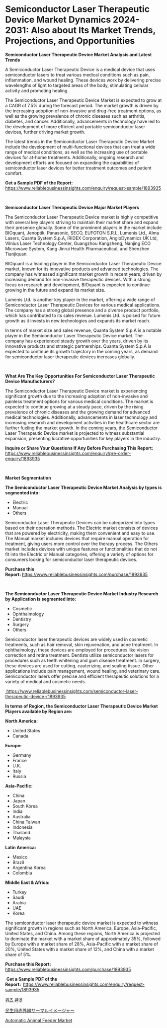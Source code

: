 <p><h1>Semiconductor Laser Therapeutic Device Market Dynamics 2024-2031: Also about Its Market Trends, Projections, and Opportunities</h1></p><p><strong>Semiconductor Laser Therapeutic Device Market Analysis and Latest Trends</strong></p>
<p><p>A Semiconductor Laser Therapeutic Device is a medical device that uses semiconductor lasers to treat various medical conditions such as pain, inflammation, and wound healing. These devices work by delivering precise wavelengths of light to targeted areas of the body, stimulating cellular activity and promoting healing.</p><p>The Semiconductor Laser Therapeutic Device Market is expected to grow at a CAGR of 7.5% during the forecast period. The market growth is driven by the increasing adoption of non-invasive and drug-free treatment options, as well as the growing prevalence of chronic diseases such as arthritis, diabetes, and cancer. Additionally, advancements in technology have led to the development of more efficient and portable semiconductor laser devices, further driving market growth.</p><p>The latest trends in the Semiconductor Laser Therapeutic Device Market include the development of multi-functional devices that can treat a wide range of medical conditions, as well as the increasing use of portable devices for at-home treatments. Additionally, ongoing research and development efforts are focused on expanding the capabilities of semiconductor laser devices for better treatment outcomes and patient comfort.</p></p>
<p><strong>Get a Sample PDF of the Report:&nbsp;</strong> <a href="https://www.reliablebusinessinsights.com/enquiry/request-sample/1893935">https://www.reliablebusinessinsights.com/enquiry/request-sample/1893935</a></p>
<p>&nbsp;</p>
<p><strong>Semiconductor Laser Therapeutic Device Major Market Players</strong></p>
<p><p>The Semiconductor Laser Therapeutic Device market is highly competitive with several key players striving to maintain their market share and expand their presence globally. Some of the prominent players in the market include BIOquant, Jenoptik, Panasonic, SECO, EUFOTON S.R.L, Lumenis Ltd., Alma Lasers, Quanta System S.p.A, IRIDEX Corporation, AngioDynamics UK Ltd, Vilnius Laser Technology Center, Guangzhou Kangzheng, Nanjing ECO Microwave System, Kang Jinrui Health Pharmaceutical, and Shenzhen Tianjiquan.</p><p>BIOquant is a leading player in the Semiconductor Laser Therapeutic Device market, known for its innovative products and advanced technologies. The company has witnessed significant market growth in recent years, driven by increasing demand for non-invasive therapeutic devices. With a strong focus on research and development, BIOquant is expected to continue growing in the future and expand its market size.</p><p>Lumenis Ltd. is another key player in the market, offering a wide range of Semiconductor Laser Therapeutic Devices for various medical applications. The company has a strong global presence and a diverse product portfolio, which has contributed to its sales revenue. Lumenis Ltd. is poised for future growth as it invests in new technologies and expands its market reach.</p><p>In terms of market size and sales revenue, Quanta System S.p.A is a notable player in the Semiconductor Laser Therapeutic Device market. The company has experienced steady growth over the years, driven by its innovative products and strategic partnerships. Quanta System S.p.A is expected to continue its growth trajectory in the coming years, as demand for semiconductor laser therapeutic devices increases globally.</p></p>
<p>&nbsp;</p>
<p><strong>What Are The Key Opportunities For Semiconductor Laser Therapeutic Device Manufacturers?</strong></p>
<p><p>The Semiconductor Laser Therapeutic Device market is experiencing significant growth due to the increasing adoption of non-invasive and painless treatment options for various medical conditions. The market is expected to continue growing at a steady pace, driven by the rising prevalence of chronic diseases and the growing demand for advanced medical technologies. Additionally, advancements in laser technology and increasing research and development activities in the healthcare sector are further fueling the market growth. In the coming years, the Semiconductor Laser Therapeutic Device market is projected to witness substantial expansion, presenting lucrative opportunities for key players in the industry.</p></p>
<p><strong>Inquire or Share Your Questions If Any Before Purchasing This Report:</strong> <a href="https://www.reliablebusinessinsights.com/enquiry/pre-order-enquiry/1893935">https://www.reliablebusinessinsights.com/enquiry/pre-order-enquiry/1893935</a></p>
<p>&nbsp;</p>
<p><strong>Market Segmentation</strong></p>
<p><strong>The Semiconductor Laser Therapeutic Device Market Analysis by types is segmented into:</strong></p>
<p><ul><li>Electric</li><li>Manual</li><li>Others</li></ul></p>
<p><p>Semiconductor Laser Therapeutic Devices can be categorized into types based on their operation methods. The Electric market consists of devices that are powered by electricity, making them convenient and easy to use. The Manual market includes devices that require manual operation for treatment, giving users more control over the therapy process. The Others market includes devices with unique features or functionalities that do not fit into the Electric or Manual categories, offering a variety of options for consumers looking for semiconductor laser therapeutic devices.</p></p>
<p><strong>Purchase this Report:&nbsp;</strong><a href="https://www.reliablebusinessinsights.com/purchase/1893935">https://www.reliablebusinessinsights.com/purchase/1893935</a></p>
<p>&nbsp;</p>
<p><strong>The Semiconductor Laser Therapeutic Device Market Industry Research by Application is segmented into:</strong></p>
<p><ul><li>Cosmetic</li><li>Ophthalmology</li><li>Dentistry</li><li>Surgery</li><li>Others</li></ul></p>
<p><p>Semiconductor laser therapeutic devices are widely used in cosmetic treatments, such as hair removal, skin rejuvenation, and acne treatment. In ophthalmology, these devices are employed for procedures like vision correction and retina treatment. Dentists utilize semiconductor lasers for procedures such as teeth whitening and gum disease treatment. In surgery, these devices are used for cutting, cauterizing, and sealing tissue. Other applications include pain management, wound healing, and veterinary care. Semiconductor lasers offer precise and efficient therapeutic solutions for a variety of medical and cosmetic needs.</p></p>
<p><a href="https://www.reliablebusinessinsights.com/semiconductor-laser-therapeutic-device-r1893935">&nbsp;https://www.reliablebusinessinsights.com/semiconductor-laser-therapeutic-device-r1893935</a></p>
<p><strong>In terms of Region, the Semiconductor Laser Therapeutic Device Market Players available by Region are:</strong></p>
<p>
    <p> <strong> North America: </strong>
        <ul>
            <li>United States</li>
            <li>Canada</li>
        </ul>
        </p> 
    <p> <strong> Europe: </strong>
        <ul>
            <li>Germany</li>
            <li>France</li>
            <li>U.K.</li>
            <li>Italy</li>
            <li>Russia</li>
        </ul>
        </p> 
    <p> <strong> Asia-Pacific: </strong>
        <ul>
            <li>China</li>
            <li>Japan</li>
            <li>South Korea</li>
            <li>India</li>
            <li>Australia</li>
            <li>China Taiwan</li>
            <li>Indonesia</li>
            <li>Thailand</li>
            <li>Malaysia</li>
        </ul>
        </p> 
    <p> <strong> Latin America: </strong>
        <ul>
            <li>Mexico</li>
            <li>Brazil</li>
            <li>Argentina Korea</li>
            <li>Colombia</li>
        </ul>
        </p> 
    <p> <strong> Middle East & Africa: </strong>
        <ul>
            <li>Turkey</li>
            <li>Saudi</li>
            <li>Arabia</li>
            <li>UAE</li>
            <li>Korea</li>
        </ul>
    </p>
    </p>
<p><p>The semiconductor laser therapeutic device market is expected to witness significant growth in regions such as North America, Europe, Asia-Pacific, United States, and China. Among these regions, North America is projected to dominate the market with a market share of approximately 35%, followed by Europe with a market share of 28%, Asia-Pacific with a market share of 20%, United States with a market share of 12%, and China with a market share of 5%.</p></p>
<p><strong>Purchase this Report: </strong><a href="https://www.reliablebusinessinsights.com/purchase/1893935">https://www.reliablebusinessinsights.com/purchase/1893935</a></p>
<p>&nbsp;<strong>Get a Sample PDF of the Report:&nbsp;&nbsp;</strong><a href="https://www.reliablebusinessinsights.com/enquiry/request-sample/1893935">https://www.reliablebusinessinsights.com/enquiry/request-sample/1893935</a></p>
<p><strong></strong></p>
<p><p><a href="https://github.com/mdmazharulnwr786/Market-Research-Report-List-1/blob/main/4046531177739.md">쿼츠 큐벳</a></p><p><a href="https://github.com/BrionnaBoyle/Market-Research-Report-List-1/blob/main/8576986164744.md">民生用赤外線サーマルイメージャー</a></p><p><a href="https://github.com/dimitrishawkinswaynenp91rgz/Market-Research-Report-List-3/blob/main/automatic-animal-feeder-market.md">Automatic Animal Feeder Market</a></p></p>